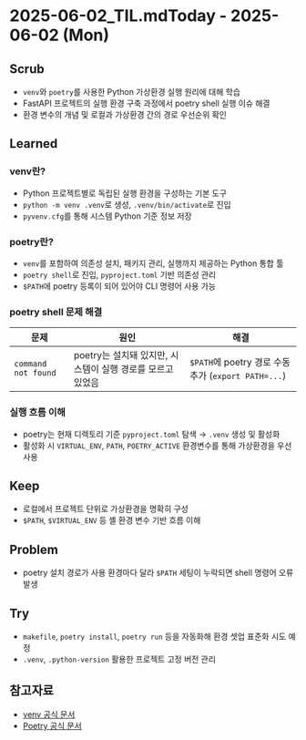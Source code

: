 2025-06-02_TIL.mdToday - 2025-06-02 (Mon)
=========================

Scrub
-----

* `venv`와 `poetry`를 사용한 Python 가상환경 실행 원리에 대해 학습
* FastAPI 프로젝트의 실행 환경 구축 과정에서 poetry shell 실행 이슈 해결
* 환경 변수의 개념 및 로컬과 가상환경 간의 경로 우선순위 확인

Learned
-------

### venv란?

* Python 프로젝트별로 독립된 실행 환경을 구성하는 기본 도구
* `python -m venv .venv`로 생성, `.venv/bin/activate`로 진입
* `pyvenv.cfg`를 통해 시스템 Python 기준 정보 저장

### poetry란?

* `venv`를 포함하여 의존성 설치, 패키지 관리, 실행까지 제공하는 Python 통합 툴
* `poetry shell`로 진입, `pyproject.toml` 기반 의존성 관리
* `$PATH`에 poetry 등록이 되어 있어야 CLI 명령어 사용 가능

### poetry shell 문제 해결

| 문제 | 원인 | 해결 |
|------|------|------|
| `command not found` | poetry는 설치돼 있지만, 시스템이 실행 경로를 모르고 있었음 | `$PATH`에 poetry 경로 수동 추가 (`export PATH=...`) |

### 실행 흐름 이해

* poetry는 현재 디렉토리 기준 `pyproject.toml` 탐색 → `.venv` 생성 및 활성화
* 활성화 시 `VIRTUAL_ENV`, `PATH`, `POETRY_ACTIVE` 환경변수를 통해 가상환경을 우선 사용

Keep
----

* 로컬에서 프로젝트 단위로 가상환경을 명확히 구성
* `$PATH`, `$VIRTUAL_ENV` 등 셸 환경 변수 기반 흐름 이해

Problem
-------

* poetry 설치 경로가 사용 환경마다 달라 `$PATH` 세팅이 누락되면 shell 명령어 오류 발생

Try
---

* `makefile`, `poetry install`, `poetry run` 등을 자동화해 환경 셋업 표준화 시도 예정
* `.venv`, `.python-version` 활용한 프로젝트 고정 버전 관리

참고자료
--------

* [venv 공식 문서](https://docs.python.org/3/library/venv.html)
* [Poetry 공식 문서](https://python-poetry.org/docs/)